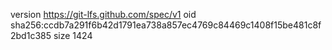 version https://git-lfs.github.com/spec/v1
oid sha256:ccdb7a291f6b42d1791ea738a857ec4769c84469c1408f15be481c8f2bd1c385
size 1424
